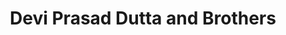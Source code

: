 ---
title: "Devi Prasad Dutta and Brothers"
url: /raina/devi-prasad-dutta-and-brothers/
shop: Supermarkt
---